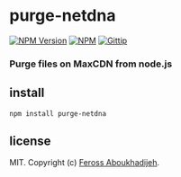 # purge-netdna
[![NPM Version](http://img.shields.io/npm/v/purge-netdna.png)](https://npmjs.org/package/purge-netdna)
[![NPM](http://img.shields.io/npm/dm/purge-netdna.png)](https://npmjs.org/package/purge-netdna)
[![Gittip](http://img.shields.io/gittip/feross.png)](https://www.gittip.com/feross/)

### Purge files on MaxCDN from node.js

## install

```
npm install purge-netdna
```

## license

MIT. Copyright (c) [Feross Aboukhadijeh](http://feross.org).